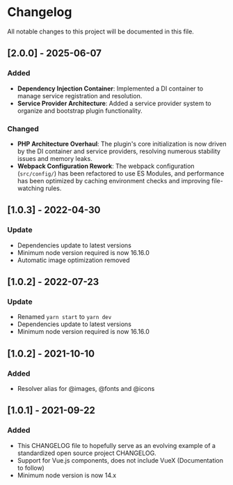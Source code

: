 # Changelog

All notable changes to this project will be documented in this file.

## [2.0.0] - 2025-06-07

### Added
- **Dependency Injection Container**: Implemented a DI container to manage service registration and resolution.
- **Service Provider Architecture**: Added a service provider system to organize and bootstrap plugin functionality.


### Changed
- **PHP Architecture Overhaul**: The plugin's core initialization is now driven by the DI container and service providers, resolving numerous stability issues and memory leaks.
- **Webpack Configuration Rework**: The webpack configuration (`src/config/`) has been refactored to use ES Modules, and performance has been optimized by caching environment checks and improving file-watching rules.


## [1.0.3] - 2022-04-30
### Update
- Dependencies update to latest versions
- Minimum node version required is now 16.16.0
- Automatic image optimization removed

## [1.0.2] - 2022-07-23
### Update
- Renamed `yarn start` to `yarn dev`
- Dependencies update to latest versions
- Minimum node version required is now 16.16.0

## [1.0.2] - 2021-10-10
### Added
- Resolver alias for @images, @fonts and @icons

## [1.0.1] - 2021-09-22

### Added

- This CHANGELOG file to hopefully serve as an evolving example of a
  standardized open source project CHANGELOG.
- Support for Vue.js components, does not include VueX (Documentation to follow)
- Minimum node version is now 14.x
  
